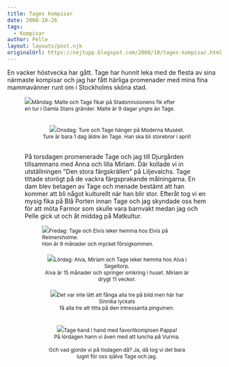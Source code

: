 ```yaml
---
title: Tages kompisar
date: 2008-10-26
tags: 
  - Kompisar	
author: Pelle
layout: layouts/post.njk
originalUrl: https://nejtupp.blogspot.com/2008/10/tages-kompisar.html
---
```


En vacker höstvecka har gått. Tage har hunnit leka med de flesta av sina närmaste kompisar och jag har fått härliga promenader med mina fina mammavänner runt om i Stockholms sköna stad.

<figure>
	<img src="../../../../img/Mobilxx+004.jpg"><span style="font-size:85%;">Måndag: Malte och Tage fikar på Stadsmissionens fik efter<br>en tur i Gamla Stans gränder. Malte är 9 dagar yngre än Tage.<br><span style="font-style: italic;"><br><br></span></span></div><div style="text-align: center;"><img src="../../../../img/Okt+2008+062.jpg"><span style="font-size:85%;">Onsdag: Ture och Tage hänger på Moderna Muséet.<br>Ture är bara 1 dag äldre än Tage. Han ska bli storebror i april!<span style="font-style: italic;"><br><br><br></span></span></div>På torsdagen promenerade Tage och jag till Djurgården tillsammans med Anna och lilla Miriam. Där kollade vi in utställningen "Den stora färgskrällen" på Liljevalchs. Tage tittade storögt på de vackra färgsprakande målningarna. En dam blev betagen av Tage och menade bestämt att han kommer att bli något kulturellt när han blir stor. Efteråt tog vi en mysig fika på Blå Porten innan Tage och jag skyndade oss hem för att möta Farmor som skulle vara barnvakt medan jag och Pelle gick ut och åt middag på Matkultur.<br>

<figure>
	<img src="../../../../img/Mobilxx+001.jpg"><span style="font-size:85%;">Fredag: Tage och Elvis leker hemma hos Elvis på Reimersholme.<br>Hon är 9 månader och mycket försigkommen.<br></span></div><br><div style="text-align: center;"><img src="../../../../img/Okt+2008+102.jpg"><span style="font-size:85%;">Lördag: Alva, Miriam och Tage leker hemma hos Alva i Segeltorp.<br>Alva är 15 månader och springer omkring i huset. Miriam är drygt 11 veckor.<br></span></div><br><div style="text-align: center;"><img src="../../../../img/Okt+2008+099.jpg"><span style="font-size:85%;">Det var inte lätt att fånga alla tre på bild men här har Sinnika lyckats<br>få alla tre att titta på den intressanta pingvinen.<br><span style="font-style: italic;"><br></span></span></div><br><div style="text-align: center;"><img src="../../../../img/Okt+2008+093.jpg"><span style="font-size:85%;">Tage hand i hand med favoritkompisen Pappa!<br>På lördagen hann vi även med att luncha på Vurma.<span style="font-style: italic;"><br><br></span></span><div style="text-align: left;"><div style="text-align: center;"><span style="font-size:85%;"><span style="font-size:100%;">Och vad gjorde vi på tisdagen då? Ja, då tog vi det bara lugnt för oss själva Tage och jag.</span><span style="font-style: italic;"></figcaption>
	<figcaption></span></span></div></div>
